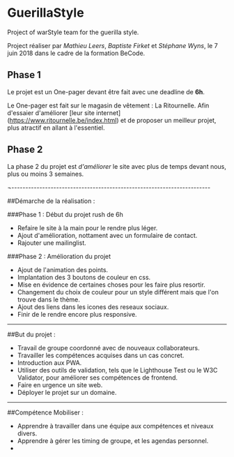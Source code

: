 # GuerillaStyle

Project of warStyle team for the guerilla style.

Project réaliser par *Mathieu Leers*, *Baptiste Firket* et *Stéphane Wyns*, le 7 juin 2018 dans le cadre de la formation BeCode.


## Phase 1

Le projet est un One-pager devant être fait avec une deadline de **6h**.

Le One-pager est fait sur le magasin de vêtement : La Ritournelle. Afin d'essaier d'améliorer [leur site internet] (https://www.ritournelle.be/index.html) et de proposer un meilleur projet, plus atractif en allant à l'essentiel.


## Phase 2

La phase 2 du projet est *d'améliorer* le site avec plus de temps devant nous, plus ou moins 3 semaines.


¬-----------------------------------------------------------------------


##Démarche de la réalisation :


###Phase 1 : Début du projet rush de 6h

* Refaire le site à la main pour le rendre plus léger.
* Ajout d'amélioration, nottament avec un formulaire de contact.
* Rajouter une mailinglist.


###Phase 2 : Amélioration du projet

* Ajout de l'animation des points.
* Implantation des 3 boutons de couleur en css.
* Mise en évidence de certaines choses pour les faire plus resortir.
* Changement du choix de couleur pour un style différent mais que l'on trouve dans le thème.
* Ajout des liens dans les icones des reseaux sociaux.
* Finir de le rendre encore plus responsive.


-------------------------------------------------------------------------


##But du projet :

* Travail de groupe coordonné avec de nouveaux collaborateurs.
* Travailler les compétences acquises dans un cas concret.
* Introduction aux PWA.
* Utiliser des outils de validation, tels que le Lighthouse Test ou le W3C Validator, pour améliorer ses compétences de frontend.
* Faire en urgence un site web.
* Déployer le projet sur un domaine.


-----------------------------------------------------------------------


##Compétence Mobiliser :

* Apprendre à travailler dans une équipe aux compétences et niveaux divers.
* Apprendre à gérer les timing de groupe, et les agendas personnel.
* 
